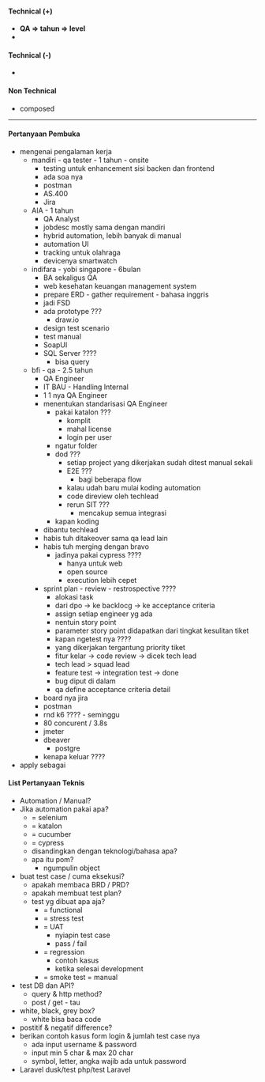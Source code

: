 #### Technical (+) 

- **QA => tahun => level**  
- 

#### Technical (-)  

- 

#### Non Technical  

- composed

---

#### Pertanyaan Pembuka

- mengenai pengalaman kerja  
	- mandiri - qa tester - 1 tahun - onsite
		- testing untuk enhancement sisi backen dan frontend
		- ada soa nya
		- postman
		- AS.400
		- Jira
	- AIA - 1 tahun
		- QA Analyst
		- jobdesc mostly sama dengan mandiri
		- hybrid automation, lebih banyak di manual
		- automation UI
		- tracking untuk olahraga
		- devicenya smartwatch
	- indifara - yobi singapore - 6bulan
		- BA sekaligus QA
		- web kesehatan keuangan management system
		- prepare ERD - gather requirement - bahasa inggris
		- jadi FSD
		- ada prototype ???
			- draw.io  
		- design test scenario
		- test manual
		- SoapUI
		- SQL Server ????
			- bisa query
	- bfi - qa - 2.5 tahun
		- QA Engineer
		- IT BAU - Handling Internal
		- 1 1 nya QA Engineer
		- menentukan standarisasi QA Engineer
			- pakai katalon ???
				- komplit
				- mahal license
				- login per user
			- ngatur folder
			- dod ???
				- setiap project yang dikerjakan sudah ditest manual sekali
				- E2E ???
					- bagi beberapa flow
				- kalau udah baru mulai koding automation
				- code direview oleh techlead
				- rerun SIT ???
					- mencakup semua integrasi
			- kapan koding
		- dibantu techlead
		- habis tuh ditakeover sama qa lead lain
		- habis tuh merging dengan bravo
			- jadinya pakai cypress ????
				- hanya untuk web
				- open source
				- execution lebih cepet
		- sprint plan - review - restrospective ????
			- alokasi task
			- dari dpo -> ke backlocg -> ke acceptance criteria
			- assign setiap engineer yg ada
			- nentuin story point
			- parameter story point didapatkan dari tingkat kesulitan tiket
			- kapan ngetest nya ????
			- yang dikerjakan tergantung priority tiket
			- fitur kelar -> code review -> dicek tech lead
			- tech lead > squad lead
			- feature test -> integration test -> done
			- bug diput di dalam
			- qa define acceptance criteria detail
		- board nya jira
		- postman
		- rnd k6 ???? - seminggu
		- 80 concurent / 3.8s
		- jmeter
		- dbeaver
			- postgre
		- kenapa keluar ????
- apply sebagai


#### List Pertanyaan Teknis

- Automation / Manual?  
- Jika automation pakai apa?
	- = selenium
	- = katalon
	- = cucumber
	- = cypress
	- disandingkan dengan teknologi/bahasa apa?
	- apa itu pom?
		- ngumpulin object
- buat test case / cuma eksekusi?
	- apakah membaca BRD / PRD?
	- apakah membuat test plan?
	- test yg dibuat apa aja?
		- = functional
		- = stress test
		- = UAT
			- nyiapin test case
			- pass / fail
		- = regression
			- contoh kasus
			- ketika selesai development
		- = smoke test = manual
- test DB dan API?
	- query & http method?
	- post / get - tau 
- white, black, grey box?
	- white bisa baca code
- postitif & negatif difference?
- berikan contoh kasus form login & jumlah test case nya
	- ada input username & password
	- input min 5 char & max 20 char
	- symbol, letter, angka wajib ada untuk password
- Laravel dusk/test php/test Laravel